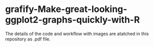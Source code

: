 # grafify-Make-great-looking-ggplot2-graphs-quickly-with-R

The details of the code and workflow with images are atatched in this repository as .pdf file.
